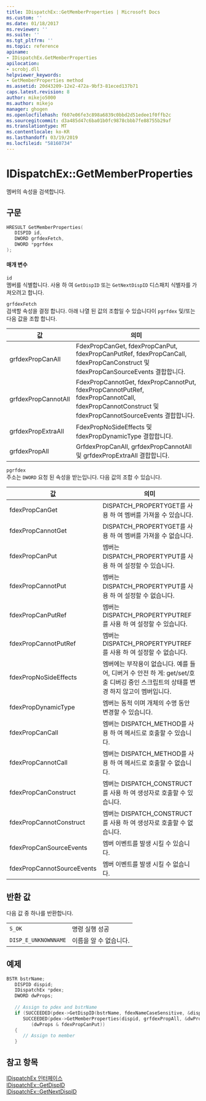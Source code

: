 ```yaml
---
title: IDispatchEx::GetMemberProperties | Microsoft Docs
ms.custom: ''
ms.date: 01/18/2017
ms.reviewer: ''
ms.suite: ''
ms.tgt_pltfrm: ''
ms.topic: reference
apiname:
- IDispatchEx.GetMemberProperties
apilocation:
- scrobj.dll
helpviewer_keywords:
- GetMemberProperties method
ms.assetid: 20d43209-12e2-472a-9bf3-81eced137b71
caps.latest.revision: 8
author: mikejo5000
ms.author: mikejo
manager: ghogen
ms.openlocfilehash: f607e06fe3c898a6839c0bbd2d51edee1f0ffb2c
ms.sourcegitcommit: d3a485d47c6ba01b0fc9878cbbb7fe88755b29af
ms.translationtype: MT
ms.contentlocale: ko-KR
ms.lasthandoff: 03/19/2019
ms.locfileid: "58160734"
---
```

# <a name="idispatchexgetmemberproperties"></a>IDispatchEx::GetMemberProperties
멤버의 속성을 검색합니다.  
  
## <a name="syntax"></a>구문  
  
```cpp
HRESULT GetMemberProperties(  
   DISPID id,  
   DWORD grfdexFetch,  
   DWORD *pgrfdex  
);  
```  
  
#### <a name="parameters"></a>매개 변수  
 `id`  
 멤버를 식별합니다. 사용 하 여 `GetDispID` 또는 `GetNextDispID` 디스패치 식별자를 가져오려고 합니다.  
  
 `grfdexFetch`  
 검색할 속성을 결정 합니다. 아래 나열 된 값의 조합일 수 있습니다이 `pgrfdex` 및/또는 다음 값을 조합 합니다.  
  
|값|의미|  
|-----------|-------------|  
|grfdexPropCanAll|FdexPropCanGet, fdexPropCanPut, fdexPropCanPutRef, fdexPropCanCall, fdexPropCanConstruct 및 fdexPropCanSourceEvents 결합합니다.|  
|grfdexPropCannotAll|FdexPropCannotGet, fdexPropCannotPut, fdexPropCannotPutRef, fdexPropCannotCall, fdexPropCannotConstruct 및 fdexPropCannotSourceEvents 결합합니다.|  
|grfdexPropExtraAll|FdexPropNoSideEffects 및 fdexPropDynamicType 결합합니다.|  
|grfdexPropAll|GrfdexPropCanAll, grfdexPropCannotAll 및 grfdexPropExtraAll 결합합니다.|  
  
 `pgrfdex`  
 주소는 `DWORD` 요청 된 속성을 받는입니다. 다음 값의 조합 수 있습니다.  
  
|값|의미|  
|-----------|-------------|  
|fdexPropCanGet|DISPATCH_PROPERTYGET를 사용 하 여 멤버를 가져올 수 있습니다.|  
|fdexPropCannotGet|DISPATCH_PROPERTYGET를 사용 하 여 멤버를 가져올 수 없습니다.|  
|fdexPropCanPut|멤버는 DISPATCH_PROPERTYPUT를 사용 하 여 설정할 수 있습니다.|  
|fdexPropCannotPut|멤버는 DISPATCH_PROPERTYPUT를 사용 하 여 설정할 수 없습니다.|  
|fdexPropCanPutRef|멤버는 DISPATCH_PROPERTYPUTREF를 사용 하 여 설정할 수 있습니다.|  
|fdexPropCannotPutRef|멤버는 DISPATCH_PROPERTYPUTREF를 사용 하 여 설정할 수 없습니다.|  
|fdexPropNoSideEffects|멤버에는 부작용이 없습니다. 예를 들어, 디버거 수 안전 하 게: get/set/호출 디버깅 중인 스크립트의 상태를 변경 하지 않고이 멤버입니다.|  
|fdexPropDynamicType|멤버는 동적 이며 개체의 수명 동안 변경할 수 있습니다.|  
|fdexPropCanCall|멤버는 DISPATCH_METHOD를 사용 하 여 메서드로 호출할 수 있습니다.|  
|fdexPropCannotCall|멤버는 DISPATCH_METHOD를 사용 하 여 메서드로 호출할 수 없습니다.|  
|fdexPropCanConstruct|멤버는 DISPATCH_CONSTRUCT를 사용 하 여 생성자로 호출할 수 있습니다.|  
|fdexPropCannotConstruct|멤버는 DISPATCH_CONSTRUCT를 사용 하 여 생성자로 호출할 수 없습니다.|  
|fdexPropCanSourceEvents|멤버 이벤트를 발생 시킬 수 있습니다.|  
|fdexPropCannotSourceEvents|멤버 이벤트를 발생 시킬 수 없습니다.|  
  
## <a name="return-value"></a>반환 값  
 다음 값 중 하나를 반환합니다.  
  
|||  
|-|-|  
|`S_OK`|명령 실행 성공|  
|`DISP_E_UNKNOWNNAME`|이름을 알 수 없습니다.|  
  
## <a name="example"></a>예제  
  
```cpp
BSTR bstrName;  
   DISPID dispid;  
   IDispatchEx *pdex;   
   DWORD dwProps;  
  
   // Assign to pdex and bstrName  
   if (SUCCEEDED(pdex->GetDispID(bstrName, fdexNameCaseSensitive, &dispid)) &&  
      SUCCEEDED(pdex->GetMemberProperties(dispid, grfdexPropAll, &dwProps)) &&  
         (dwProps & fdexPropCanPut))  
   {  
      // Assign to member  
   }  
```  
  
## <a name="see-also"></a>참고 항목  
 [IDispatchEx 인터페이스](../../winscript/reference/idispatchex-interface.md)   
 [IDispatchEx::GetDispID](../../winscript/reference/idispatchex-getdispid.md)   
 [IDispatchEx::GetNextDispID](../../winscript/reference/idispatchex-getnextdispid.md)